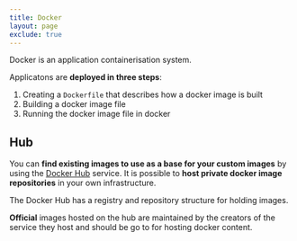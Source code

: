 ```yaml
---
title: Docker
layout: page
exclude: true
---
```


Docker is an application containerisation system.

Applicatons are **deployed in three steps**:

 1. Creating a `Dockerfile` that describes how a docker image is built
 2. Building a docker image file
 3. Running the docker image file in docker


## Hub

You can **find existing images to use as a base for your custom images** by using the [Docker Hub](https://hub.docker.com/) service. It is possible to **host private docker image repositories** in your own infrastructure.

The Docker Hub has a registry and repository structure for holding images.

**Official** images hosted on the hub are maintained by the creators of the service they host and should be go to for hosting docker content.
<!--stackedit_data:
eyJoaXN0b3J5IjpbMTg1NTgzNjE2MSwxNTkwMTIyOTYzLC0xNz
I5NDY5OTUyLDM2NjkwMDY3OSw0MDQyOTYzMDUsLTg1NzQzNzAz
NF19
-->